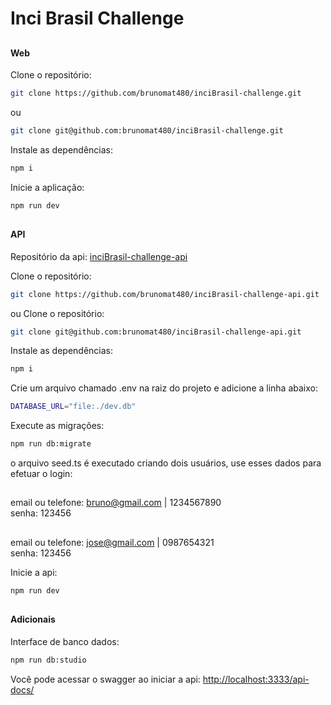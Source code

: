 # Inci Brasil Challenge

##

#### Web
Clone o repositório:
```bash
git clone https://github.com/brunomat480/inciBrasil-challenge.git
```
ou
```bash
git clone git@github.com:brunomat480/inciBrasil-challenge.git
```

Instale as dependências:
```bash
npm i
```

Inicie a aplicação:
```bash
npm run dev
```
##

#### API
Repositório da api:
<a href="https://github.com/brunomat480/inciBrasil-challenge-api">inciBrasil-challenge-api</a>

Clone o repositório:
```bash
git clone https://github.com/brunomat480/inciBrasil-challenge-api.git
```
ou
Clone o repositório:
```bash
git clone git@github.com:brunomat480/inciBrasil-challenge-api.git
```

Instale as dependências:
```bash
npm i
```

Crie um arquivo chamado .env na raiz do projeto e adicione a linha abaixo:
```bash
DATABASE_URL="file:./dev.db"
```

Execute as migrações:
```bash
npm run db:migrate
```
o arquivo seed.ts é executado criando dois usuários, use esses dados para efetuar o login:
##
email ou telefone: bruno@gmail.com | 1234567890 <br/>
senha: 123456
##
email ou telefone: jose@gmail.com | 0987654321 <br/>
senha: 123456

Inicie a api:
```bash
npm run dev
```

##

#### Adicionais
Interface de banco dados:
```bash
npm run db:studio
```

Você pode acessar o swagger ao iniciar a api:
<a href="http://localhost:3333/api-docs/">http://localhost:3333/api-docs/</a>
